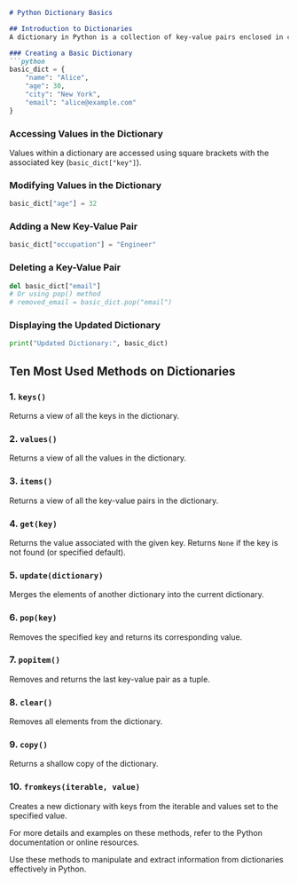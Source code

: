 
```markdown
# Python Dictionary Basics

## Introduction to Dictionaries
A dictionary in Python is a collection of key-value pairs enclosed in curly braces `{}`. Each key is associated with a value, allowing easy retrieval of values using their corresponding keys.

### Creating a Basic Dictionary
```python
basic_dict = {
    "name": "Alice",
    "age": 30,
    "city": "New York",
    "email": "alice@example.com"
}
```

### Accessing Values in the Dictionary
Values within a dictionary are accessed using square brackets with the associated key (`basic_dict["key"]`).

### Modifying Values in the Dictionary
```python
basic_dict["age"] = 32
```

### Adding a New Key-Value Pair
```python
basic_dict["occupation"] = "Engineer"
```

### Deleting a Key-Value Pair
```python
del basic_dict["email"]
# Or using pop() method
# removed_email = basic_dict.pop("email")
```

### Displaying the Updated Dictionary
```python
print("Updated Dictionary:", basic_dict)
```

## Ten Most Used Methods on Dictionaries

### 1. `keys()`
Returns a view of all the keys in the dictionary.

### 2. `values()`
Returns a view of all the values in the dictionary.

### 3. `items()`
Returns a view of all the key-value pairs in the dictionary.

### 4. `get(key)`
Returns the value associated with the given key. Returns `None` if the key is not found (or specified default).

### 5. `update(dictionary)`
Merges the elements of another dictionary into the current dictionary.

### 6. `pop(key)`
Removes the specified key and returns its corresponding value.

### 7. `popitem()`
Removes and returns the last key-value pair as a tuple.

### 8. `clear()`
Removes all elements from the dictionary.

### 9. `copy()`
Returns a shallow copy of the dictionary.

### 10. `fromkeys(iterable, value)`
Creates a new dictionary with keys from the iterable and values set to the specified value.

For more details and examples on these methods, refer to the Python documentation or online resources.

Use these methods to manipulate and extract information from dictionaries effectively in Python.
```
